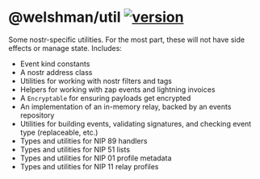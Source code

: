 # @welshman/util [![version](https://badgen.net/npm/v/@welshman/util)](https://npmjs.com/package/@welshman/util)

Some nostr-specific utilities. For the most part, these will not have side effects or manage state. Includes:

- Event kind constants
- A nostr address class
- Utilities for working with nostr filters and tags
- Helpers for working with zap events and lightning invoices
- A `Encryptable` for ensuring payloads get encrypted
- An implementation of an in-memory relay, backed by an events repository
- Utilities for building events, validating signatures, and checking event type (replaceable, etc.)
- Types and utilities for NIP 89 handlers
- Types and utilities for NIP 51 lists
- Types and utilities for NIP 01 profile metadata
- Types and utilities for NIP 11 relay profiles
